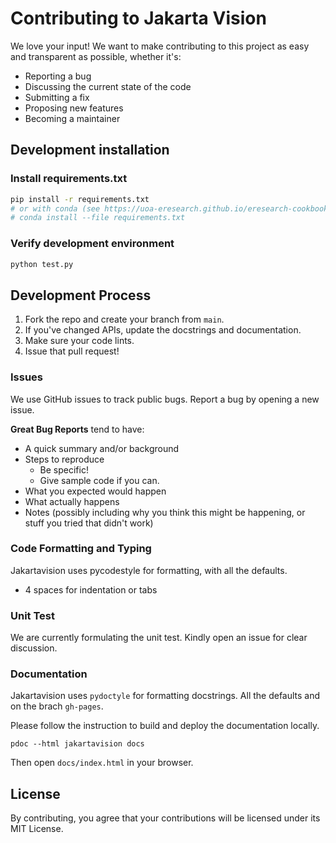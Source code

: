 # Contributing to Jakarta Vision

We love your input! We want to make contributing to this project as easy and transparent as possible, whether it's:

- Reporting a bug
- Discussing the current state of the code
- Submitting a fix
- Proposing new features
- Becoming a maintainer

## Development installation

### Install requirements.txt

```bash
pip install -r requirements.txt
# or with conda (see https://uoa-eresearch.github.io/eresearch-cookbook/recipe/2014/11/20/conda/)
# conda install --file requirements.txt
```

### Verify development environment

```bash
python test.py
```

## Development Process

1. Fork the repo and create your branch from `main`.
2. If you've changed APIs, update the docstrings and documentation.
3. Make sure your code lints.
4. Issue that pull request!

### Issues

We use GitHub issues to track public bugs. Report a bug by opening a new issue.

**Great Bug Reports** tend to have:

- A quick summary and/or background
- Steps to reproduce
  - Be specific!
  - Give sample code if you can.
- What you expected would happen
- What actually happens
- Notes (possibly including why you think this might be happening, or stuff you tried that didn't work)

### Code Formatting and Typing

Jakartavision uses pycodestyle for formatting, with all the defaults.

- 4 spaces for indentation or tabs

### Unit Test

We are currently formulating the unit test. Kindly open an issue for clear discussion.

### Documentation

Jakartavision uses `pydoctyle` for formatting docstrings. All the defaults and on the brach `gh-pages`.

Please follow the instruction to build and deploy the documentation locally.

```
pdoc --html jakartavision docs
```

Then open `docs/index.html` in your browser.

## License

By contributing, you agree that your contributions will be licensed under its MIT License.
